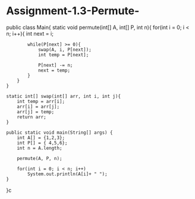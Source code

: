 # Assignment-1.3-Permute-

public class Main{
    static void permute(int[] A, int[] P, int n){
        for(int i = 0; i < n; i++){
            int next = i;

            while(P[next] >= 0){
                swap(A, i, P[next]);
                int temp = P[next];

                P[next] -= n;
                next = temp;
            }
        }
    }

    static int[] swap(int[] arr, int i, int j){
        int temp = arr[i];
        arr[i] = arr[j];
        arr[j] = temp;
        return arr;
    }

    public static void main(String[] args) {
        int A[] = {1,2,3};
        int P[] = { 4,5,6};
        int n = A.length;

        permute(A, P, n);

        for(int i = 0; i < n; i++)
            System.out.println(A[i]+ " ");
    }
}c

